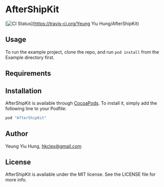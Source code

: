 # AfterShipKit

[![CI Status](https://travis-ci.org/darkcl/ZHyL0bdqoEa-OGnevHYlwg.svg?branch=master)](https://travis-ci.org/Yeung Yiu Hung/AfterShipKit)
## Usage

To run the example project, clone the repo, and run `pod install` from the Example directory first.

## Requirements

## Installation

AfterShipKit is available through [CocoaPods](http://cocoapods.org). To install
it, simply add the following line to your Podfile:

```ruby
pod "AfterShipKit"
```

## Author

Yeung Yiu Hung, hkclex@gmail.com

## License

AfterShipKit is available under the MIT license. See the LICENSE file for more info.
